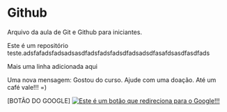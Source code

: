# Github

Arquivo da aula de Git e Github para iniciantes.

Este é um repositório teste.adsfafadsfadsadsasdfadsfadsfadsdfadsadsdfasafdsasdfasdfads

Mais uma linha adicionada aqui

Uma nova mensagem: Gostou do curso. Ajude com uma doação. Até um café vale!!! =)

[BOTÃO DO GOOGLE]
[![Este é um botão que redireciona para o Google!!!](https://media.giphy.com/media/WDgW5x0ru6Qxv12Tfp/giphy.gif)](http://www.google.com/) 
